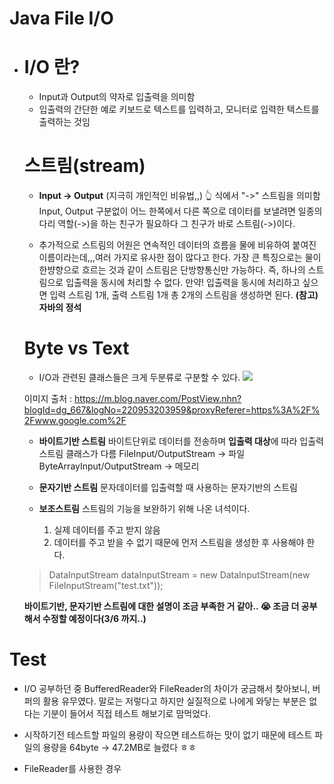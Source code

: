# Java File I/O



- # I/O 란?
  - Input과 Output의 약자로 입출력을 의미함
  - 입출력의 간단한 예로 키보드로 텍스트를 입력하고, 모니터로 입력한 텍스트를 출력하는 것임

  # 스트림(stream)
  - **Input -> Output** (지극히 개인적인 비유법,,)
  👆 식에서 "->" 스트림을 의미함
  Input, Output 구분없이 어느 한쪽에서 다른 쪽으로 데이터를 보낼려면 일종의 다리 역할(->)을 하는 친구가 필요하다 그 친구가 바로 스트림(->)이다.

  - 추가적으로 스트림의 어원은 연속적인 데이터의 흐름을 물에 비유하여 붙여진 이름이라는데,,,여러 가지로 유사한 점이 많다고 한다.
  가장 큰 특징으로는 물이 한뱡향으로 흐르는 것과 같이 스트림은 단방향통신만 가능하다. 즉, 하나의 스트림으로 입출력을 동시에 처리할 수 없다.
  만약! 입출력을 동시에 처리하고 싶으면 입력 스트림 1개, 출력 스트림 1개 총 2개의 스트림을 생성하면 된다.
  **(참고) 자바의 정석**

  # Byte vs Text
  - I/O과 관련된 클래스들은 크게 두분류로 구분할 수 있다.
  ![](https://images.velog.io/images/ljs0429777/post/237d339c-6a2e-497a-84d8-d9846013aea8/Screen%20Shot%202020-03-04%20at%2011.34.11%20PM.png)

  이미지 출처 : https://m.blog.naver.com/PostView.nhn?blogId=dg_667&logNo=220953203959&proxyReferer=https%3A%2F%2Fwww.google.com%2F
  - **바이트기반 스트림**
  바이트단위로 데이터를 전송하며 **입출력 대상**에 따라 입출력스트림 클래스가 다름
  FileInput/OutputStream -> 파일
  ByteArrayInput/OutputStream -> 메모리

  - **문자기반 스트림**
  문자데이터를 입출력할 때 사용하는 문자기반의 스트림

  - **보조스트림**
  스트림의 기능을 보완하기 위해 나온 녀석이다.
    1. 실제 데이터를 주고 받지 않음
    2. 데이터를 주고 받을 수 없기 때문에 먼저 스트림을 생성한 후 사용해야 한다.
  >   DataInputStream dataInputStream = new DataInputStream(new FileInputStream("test.txt"));

  

  **바이트기반, 문자기반 스트림에 대한 설명이 조금 부족한 거 같아.. 😭 조금 더 공부해서 수정할 예정이다(3/6 까지..)**

# Test

- I/O 공부하던 중 BufferedReader와 FileReader의 차이가 궁금해서 찾아보니, 버퍼의 활용 유무였다. 말로는 저렇다고 하지만 실질적으로 나에게 와닿는 부분은 없다는 기분이 들어서 직접 테스트 해보기로 맘먹었다.
- 시작하기전 테스트할 파일의 용량이 작으면 테스트하는 맛이 없기 때문에 테스트 파일의 용량을 64byte -> 47.2MB로 늘렸다 ㅎㅎ

- FileReader를 사용한 경우

  